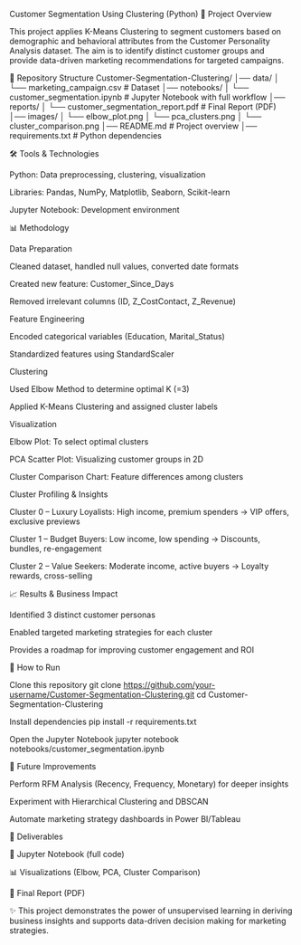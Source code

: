 Customer Segmentation Using Clustering (Python)
📌 Project Overview

This project applies K-Means Clustering to segment customers based on demographic and behavioral attributes from the Customer Personality Analysis dataset.
The aim is to identify distinct customer groups and provide data-driven marketing recommendations for targeted campaigns.

📂 Repository Structure
Customer-Segmentation-Clustering/
│── data/
│   └── marketing_campaign.csv              # Dataset
│── notebooks/
│   └── customer_segmentation.ipynb         # Jupyter Notebook with full workflow
│── reports/
│   └── customer_segmentation_report.pdf    # Final Report (PDF)
│── images/
│   └── elbow_plot.png
│   └── pca_clusters.png
│   └── cluster_comparison.png
│── README.md                               # Project overview
│── requirements.txt                        # Python dependencies

🛠 Tools & Technologies

Python: Data preprocessing, clustering, visualization

Libraries: Pandas, NumPy, Matplotlib, Seaborn, Scikit-learn

Jupyter Notebook: Development environment


📊 Methodology

Data Preparation

Cleaned dataset, handled null values, converted date formats

Created new feature: Customer_Since_Days

Removed irrelevant columns (ID, Z_CostContact, Z_Revenue)


Feature Engineering

Encoded categorical variables (Education, Marital_Status)

Standardized features using StandardScaler


Clustering

Used Elbow Method to determine optimal K (=3)

Applied K-Means Clustering and assigned cluster labels


Visualization

Elbow Plot: To select optimal clusters

PCA Scatter Plot: Visualizing customer groups in 2D

Cluster Comparison Chart: Feature differences among clusters

Cluster Profiling & Insights

Cluster 0 – Luxury Loyalists: High income, premium spenders → VIP offers, exclusive previews

Cluster 1 – Budget Buyers: Low income, low spending → Discounts, bundles, re-engagement

Cluster 2 – Value Seekers: Moderate income, active buyers → Loyalty rewards, cross-selling


📈 Results & Business Impact

Identified 3 distinct customer personas

Enabled targeted marketing strategies for each cluster

Provides a roadmap for improving customer engagement and ROI


🚀 How to Run

Clone this repository
git clone https://github.com/your-username/Customer-Segmentation-Clustering.git
cd Customer-Segmentation-Clustering

Install dependencies
pip install -r requirements.txt

Open the Jupyter Notebook
jupyter notebook notebooks/customer_segmentation.ipynb

📌 Future Improvements

Perform RFM Analysis (Recency, Frequency, Monetary) for deeper insights

Experiment with Hierarchical Clustering and DBSCAN

Automate marketing strategy dashboards in Power BI/Tableau


📑 Deliverables

📝 Jupyter Notebook (full code)

📊 Visualizations (Elbow, PCA, Cluster Comparison)

📄 Final Report (PDF)

✨ This project demonstrates the power of unsupervised learning in deriving business insights and supports data-driven decision making for marketing strategies.
